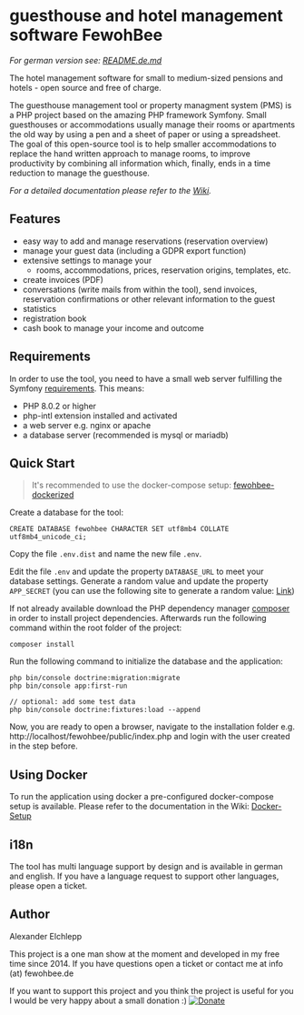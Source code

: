 
# guesthouse and hotel management software FewohBee

*For german version see: [README.de.md](https://github.com/developeregrem/fewohbee/blob/master/README.de.md)*

The hotel management software for small to medium-sized pensions and hotels - open source and free of charge.

The guesthouse management tool or property managment system (PMS) is a PHP project based on the amazing PHP framework Symfony.
Small guesthouses or accommodations usually manage their rooms or apartments the old way by using a pen and a sheet of paper or using a spreadsheet. The goal of this open-source tool is to help smaller accommodations to replace the hand written approach to manage rooms, to improve productivity by combining all information which, finally, ends in a time reduction to manage the guesthouse.

*For a detailed documentation please refer to the [Wiki](https://github.com/developeregrem/fewohbee/wiki).*


## Features

 - easy way to add and manage reservations (reservation overview)
 - manage your guest data (including a GDPR export function)
 - extensive settings to manage your
	 - rooms, accommodations, prices, reservation origins, templates, etc.
 - create invoices (PDF)
 - conversations (write mails from within the tool), send invoices, reservation confirmations or other relevant information to the guest
 - statistics
 - registration book
 - cash book to manage your income and outcome

## Requirements

In order to use the tool, you need to have a small web server fulfilling the Symfony [requirements](https://symfony.com/doc/current/setup.html#technical-requirements). This means:

 - PHP 8.0.2 or higher
 - php-intl extension installed and activated
 - a web server e.g. nginx or apache
 - a database server (recommended is mysql or mariadb)

## Quick Start

> It's recommended to use the docker-compose setup: [fewohbee-dockerized](https://github.com/developeregrem/fewohbee-dockerized)

Create a database for the tool:

    CREATE DATABASE fewohbee CHARACTER SET utf8mb4 COLLATE utf8mb4_unicode_ci;

 Copy the file `.env.dist` and name the new file `.env`.

Edit the file `.env` and update the property `DATABASE_URL` to meet your database settings.
Generate a random value and update the property `APP_SECRET` (you can use the following site to generate a random value: [Link](http://nux.net/secret))

If not already available download the PHP dependency manager [composer](https://getcomposer.org/download/) in order to install project dependencies. Afterwards run the following command within the root folder of the project:

    composer install

Run the following command to initialize the database and the application:

    php bin/console doctrine:migration:migrate
    php bin/console app:first-run

    // optional: add some test data
    php bin/console doctrine:fixtures:load --append

Now, you are ready to open a browser, navigate to the installation folder e.g. 
http://localhost/fewohbee/public/index.php
and login with the user created in the step before.

## Using Docker

To run the application using docker a pre-configured docker-compose setup is available. Please refer to the documentation in the Wiki: [Docker-Setup](https://github.com/developeregrem/fewohbee/wiki/Docker-Setup)

## i18n

The tool has multi language support by design and is available in german and english. If you have a language request to support other languages, please open a ticket. 

## Author

Alexander Elchlepp

This project is a one man show at the moment and developed in my free time since 2014. If you have questions open a ticket or contact me at info (at) fewohbee.de

If you want to support this project and you think the project is useful for you I would be very happy about a small donation :)
[![Donate](https://img.shields.io/badge/Donate-PayPal-green.svg)](https://www.paypal.com/donate?hosted_button_id=ZQPG864PB4TBE)

